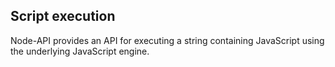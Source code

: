 ## Script execution

Node-API provides an API for executing a string containing JavaScript using the
underlying JavaScript engine.
